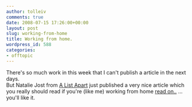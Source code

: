 ```yaml
---
author: tolleiv
comments: true
date: 2008-07-15 17:26:00+00:00
layout: post
slug: working-from-home
title: Working from home.
wordpress_id: 588
categories:
- offtopic
---
```


There's so much work in this week that I can't publish a article in the next days.  
But Natalie Jost from [A List Apart](http://www.alistapart.com/) just published a very nice article which you really should read if you're (like me) working from home [read on..](http://www.alistapart.com/articles/walkingthelinewhenyouworkfromhome) ... you'll like it.
